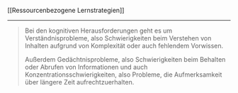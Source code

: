 [[Ressourcenbezogene Lernstrategien]]

---

>Bei den kognitiven Herausforderungen geht es um Verständnisprobleme, also Schwierigkeiten beim Verstehen von Inhalten aufgrund von Komplexität oder auch fehlendem Vorwissen.
>
>Außerdem Gedächtnisprobleme, also Schwierigkeiten beim Behalten oder Abrufen von Informationen und auch Konzentrationsschwierigkeiten, also Probleme, die Aufmerksamkeit über längere Zeit aufrechtzuerhalten.
